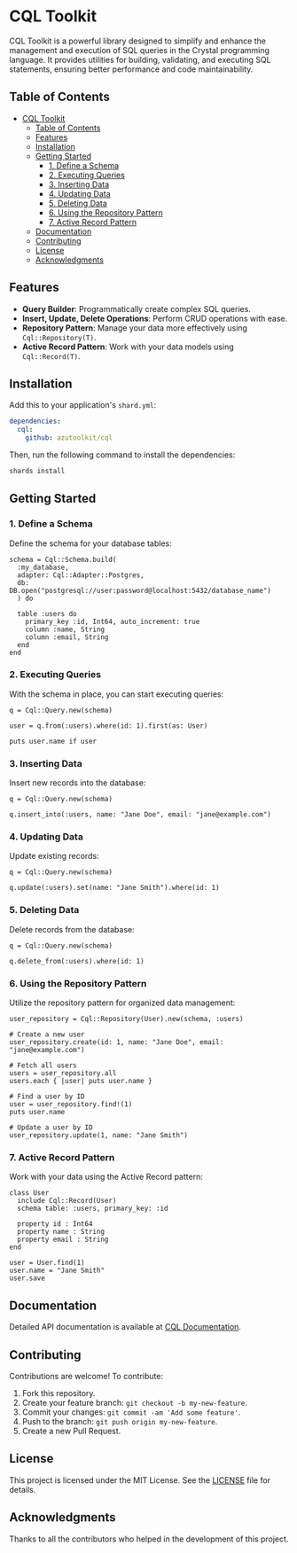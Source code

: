 # CQL Toolkit

CQL Toolkit is a powerful library designed to simplify and enhance the management and execution of SQL queries in the Crystal programming language. It provides utilities for building, validating, and executing SQL statements, ensuring better performance and code maintainability.

## Table of Contents

- [CQL Toolkit](#cql-toolkit)
  - [Table of Contents](#table-of-contents)
  - [Features](#features)
  - [Installation](#installation)
  - [Getting Started](#getting-started)
    - [1. Define a Schema](#1-define-a-schema)
    - [2. Executing Queries](#2-executing-queries)
    - [3. Inserting Data](#3-inserting-data)
    - [4. Updating Data](#4-updating-data)
    - [5. Deleting Data](#5-deleting-data)
    - [6. Using the Repository Pattern](#6-using-the-repository-pattern)
    - [7. Active Record Pattern](#7-active-record-pattern)
  - [Documentation](#documentation)
  - [Contributing](#contributing)
  - [License](#license)
  - [Acknowledgments](#acknowledgments)

## Features

- **Query Builder**: Programmatically create complex SQL queries.
- **Insert, Update, Delete Operations**: Perform CRUD operations with ease.
- **Repository Pattern**: Manage your data more effectively using `Cql::Repository(T)`.
- **Active Record Pattern**: Work with your data models using `Cql::Record(T)`.

## Installation

Add this to your application's `shard.yml`:

```yaml
dependencies:
  cql:
    github: azutoolkit/cql
```

Then, run the following command to install the dependencies:

```bash
shards install
```

## Getting Started

### 1. Define a Schema

Define the schema for your database tables:

```crystal
schema = Cql::Schema.build(
  :my_database,
  adapter: Cql::Adapter::Postgres,
  db: DB.open("postgresql://user:password@localhost:5432/database_name")
  ) do

  table :users do
    primary_key :id, Int64, auto_increment: true
    column :name, String
    column :email, String
  end
end
```

### 2. Executing Queries

With the schema in place, you can start executing queries:

```crystal
q = Cql::Query.new(schema)

user = q.from(:users).where(id: 1).first(as: User)

puts user.name if user
```

### 3. Inserting Data

Insert new records into the database:

```crystal
q = Cql::Query.new(schema)

q.insert_into(:users, name: "Jane Doe", email: "jane@example.com")
```

### 4. Updating Data

Update existing records:

```crystal
q = Cql::Query.new(schema)

q.update(:users).set(name: "Jane Smith").where(id: 1)
```

### 5. Deleting Data

Delete records from the database:

```crystal
q = Cql::Query.new(schema)

q.delete_from(:users).where(id: 1)
```

### 6. Using the Repository Pattern

Utilize the repository pattern for organized data management:

```crystal
user_repository = Cql::Repository(User).new(schema, :users)

# Create a new user
user_repository.create(id: 1, name: "Jane Doe", email: "jane@example.com")

# Fetch all users
users = user_repository.all
users.each { |user| puts user.name }

# Find a user by ID
user = user_repository.find!(1)
puts user.name

# Update a user by ID
user_repository.update(1, name: "Jane Smith")
```

### 7. Active Record Pattern

Work with your data using the Active Record pattern:

```crystal
class User
  include Cql::Record(User)
  schema table: :users, primary_key: :id

  property id : Int64
  property name : String
  property email : String
end

user = User.find(1)
user.name = "Jane Smith"
user.save
```

## Documentation

Detailed API documentation is available at [CQL Documentation](https://azutoolkit.github.io/cql/).

## Contributing

Contributions are welcome! To contribute:

1. Fork this repository.
2. Create your feature branch: `git checkout -b my-new-feature`.
3. Commit your changes: `git commit -am 'Add some feature'`.
4. Push to the branch: `git push origin my-new-feature`.
5. Create a new Pull Request.

## License

This project is licensed under the MIT License. See the [LICENSE](./LICENSE) file for details.

## Acknowledgments

Thanks to all the contributors who helped in the development of this project.
